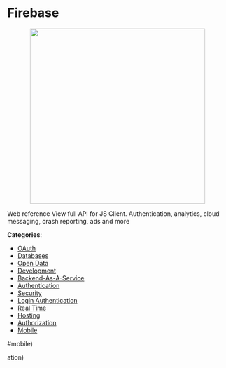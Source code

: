 # Firebase
<p align="center">
    <img width="400" src="https://raw.githubusercontent.com/apis-list/apis-list/apis/firebase/logo_256x256.png" />
</p>

Web reference View full API for JS Client. Authentication, analytics, cloud messaging, crash reporting, ads and more



**Categories**:
- [OAuth](https://github.com/apis-list/apis-list#oauth)
- [Databases](https://github.com/apis-list/apis-list#databases)
- [Open Data](https://github.com/apis-list/apis-list#open-data)
- [Development](https://github.com/apis-list/apis-list#development)
- [Backend-As-A-Service](https://github.com/apis-list/apis-list#backend-as-a-service)
- [Authentication](https://github.com/apis-list/apis-list#authentication)
- [Security](https://github.com/apis-list/apis-list#security)
- [Login Authentication](https://github.com/apis-list/apis-list#login-authentication)
- [Real Time](https://github.com/apis-list/apis-list#real-time)
- [Hosting](https://github.com/apis-list/apis-list#hosting)
- [Authorization](https://github.com/apis-list/apis-list#authorization)
- [Mobile](https://github.com/apis-list/apis-list#mobile)



#mobile)



ation)



